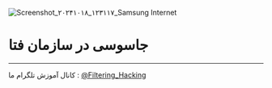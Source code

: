 ![Screenshot_۲۰۲۴۱۰۱۸_۱۲۳۱۱۷_Samsung Internet](https://github.com/user-attachments/assets/b9c6df46-e134-4eca-94fa-f785027f5078)
# جاسوسی در سازمان فتا 
-----
کانال آموزش تلگرام ما :
[@Filtering_Hacking](https://t.me/Filtering_Hacking)
